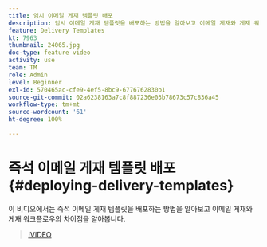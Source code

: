 ```yaml
---
title: 임시 이메일 게재 템플릿 배포
description: 임시 이메일 게재 템플릿을 배포하는 방법을 알아보고 이메일 게재와 게재 워크플로우의 차이점을 이해합니다.
feature: Delivery Templates
kt: 7963
thumbnail: 24065.jpg
doc-type: feature video
activity: use
team: TM
role: Admin
level: Beginner
exl-id: 570465ac-cfe9-4ef5-8bc9-6776762830b1
source-git-commit: 02a6238163a7c8f887236e03b78673c57c836a45
workflow-type: tm+mt
source-wordcount: '61'
ht-degree: 100%

---
```


# 즉석 이메일 게재 템플릿 배포 {#deploying-delivery-templates}

이 비디오에서는 즉석 이메일 게재 템플릿을 배포하는 방법을 알아보고 이메일 게재와 게재 워크플로우의 차이점을 알아봅니다.

>[!VIDEO](https://video.tv.adobe.com/v/24065?quality=12)
